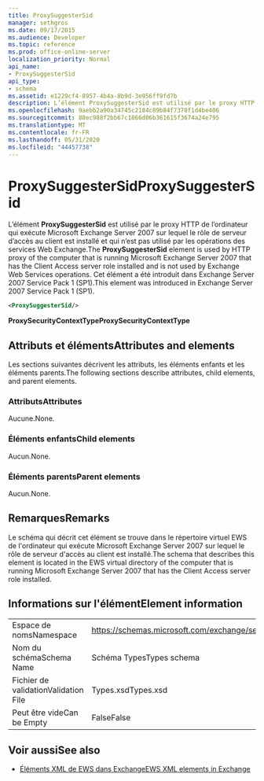 ```yaml
---
title: ProxySuggesterSid
manager: sethgros
ms.date: 09/17/2015
ms.audience: Developer
ms.topic: reference
ms.prod: office-online-server
localization_priority: Normal
api_name:
- ProxySuggesterSid
api_type:
- schema
ms.assetid: e1229cf4-8957-4b4a-8b9d-3e956ff9fd7b
description: L’élément ProxySuggesterSid est utilisé par le proxy HTTP de l’ordinateur qui exécute Microsoft Exchange Server 2007 sur lequel le rôle de serveur d’accès au client est installé et qui n’est pas utilisé par les opérations des services Web Exchange. Cet élément a été introduit dans Exchange Server 2007 Service Pack 1 (SP1).
ms.openlocfilehash: 9aebb2a90a34745c2184c89b84f7378f1d4be406
ms.sourcegitcommit: 88ec988f2bb67c1866d06b361615f3674a24e795
ms.translationtype: MT
ms.contentlocale: fr-FR
ms.lasthandoff: 05/31/2020
ms.locfileid: "44457738"
---
```

# <a name="proxysuggestersid"></a><span data-ttu-id="db7c3-104">ProxySuggesterSid</span><span class="sxs-lookup"><span data-stu-id="db7c3-104">ProxySuggesterSid</span></span>

<span data-ttu-id="db7c3-105">L’élément **ProxySuggesterSid** est utilisé par le proxy HTTP de l’ordinateur qui exécute Microsoft Exchange Server 2007 sur lequel le rôle de serveur d’accès au client est installé et qui n’est pas utilisé par les opérations des services Web Exchange.</span><span class="sxs-lookup"><span data-stu-id="db7c3-105">The **ProxySuggesterSid** element is used by HTTP proxy of the computer that is running Microsoft Exchange Server 2007 that has the Client Access server role installed and is not used by Exchange Web Services operations.</span></span> <span data-ttu-id="db7c3-106">Cet élément a été introduit dans Exchange Server 2007 Service Pack 1 (SP1).</span><span class="sxs-lookup"><span data-stu-id="db7c3-106">This element was introduced in Exchange Server 2007 Service Pack 1 (SP1).</span></span> 
  
```xml
<ProxySuggesterSid/>
```

 <span data-ttu-id="db7c3-107">**ProxySecurityContextType**</span><span class="sxs-lookup"><span data-stu-id="db7c3-107">**ProxySecurityContextType**</span></span>
## <a name="attributes-and-elements"></a><span data-ttu-id="db7c3-108">Attributs et éléments</span><span class="sxs-lookup"><span data-stu-id="db7c3-108">Attributes and elements</span></span>

<span data-ttu-id="db7c3-109">Les sections suivantes décrivent les attributs, les éléments enfants et les éléments parents.</span><span class="sxs-lookup"><span data-stu-id="db7c3-109">The following sections describe attributes, child elements, and parent elements.</span></span>
  
### <a name="attributes"></a><span data-ttu-id="db7c3-110">Attributs</span><span class="sxs-lookup"><span data-stu-id="db7c3-110">Attributes</span></span>

<span data-ttu-id="db7c3-111">Aucune.</span><span class="sxs-lookup"><span data-stu-id="db7c3-111">None.</span></span>
  
### <a name="child-elements"></a><span data-ttu-id="db7c3-112">Éléments enfants</span><span class="sxs-lookup"><span data-stu-id="db7c3-112">Child elements</span></span>

<span data-ttu-id="db7c3-113">Aucun.</span><span class="sxs-lookup"><span data-stu-id="db7c3-113">None.</span></span>
  
### <a name="parent-elements"></a><span data-ttu-id="db7c3-114">Éléments parents</span><span class="sxs-lookup"><span data-stu-id="db7c3-114">Parent elements</span></span>

<span data-ttu-id="db7c3-115">Aucun.</span><span class="sxs-lookup"><span data-stu-id="db7c3-115">None.</span></span>
  
## <a name="remarks"></a><span data-ttu-id="db7c3-116">Remarques</span><span class="sxs-lookup"><span data-stu-id="db7c3-116">Remarks</span></span>

<span data-ttu-id="db7c3-117">Le schéma qui décrit cet élément se trouve dans le répertoire virtuel EWS de l'ordinateur qui exécute Microsoft Exchange Server 2007 sur lequel le rôle de serveur d'accès au client est installé.</span><span class="sxs-lookup"><span data-stu-id="db7c3-117">The schema that describes this element is located in the EWS virtual directory of the computer that is running Microsoft Exchange Server 2007 that has the Client Access server role installed.</span></span>
  
## <a name="element-information"></a><span data-ttu-id="db7c3-118">Informations sur l'élément</span><span class="sxs-lookup"><span data-stu-id="db7c3-118">Element information</span></span>

|||
|:-----|:-----|
|<span data-ttu-id="db7c3-119">Espace de noms</span><span class="sxs-lookup"><span data-stu-id="db7c3-119">Namespace</span></span>  <br/> |https://schemas.microsoft.com/exchange/services/2006/types  <br/> |
|<span data-ttu-id="db7c3-120">Nom du schéma</span><span class="sxs-lookup"><span data-stu-id="db7c3-120">Schema Name</span></span>  <br/> |<span data-ttu-id="db7c3-121">Schéma Types</span><span class="sxs-lookup"><span data-stu-id="db7c3-121">Types schema</span></span>  <br/> |
|<span data-ttu-id="db7c3-122">Fichier de validation</span><span class="sxs-lookup"><span data-stu-id="db7c3-122">Validation File</span></span>  <br/> |<span data-ttu-id="db7c3-123">Types.xsd</span><span class="sxs-lookup"><span data-stu-id="db7c3-123">Types.xsd</span></span>  <br/> |
|<span data-ttu-id="db7c3-124">Peut être vide</span><span class="sxs-lookup"><span data-stu-id="db7c3-124">Can be Empty</span></span>  <br/> |<span data-ttu-id="db7c3-125">False</span><span class="sxs-lookup"><span data-stu-id="db7c3-125">False</span></span>  <br/> |
   
## <a name="see-also"></a><span data-ttu-id="db7c3-126">Voir aussi</span><span class="sxs-lookup"><span data-stu-id="db7c3-126">See also</span></span>



- [<span data-ttu-id="db7c3-127">Éléments XML de EWS dans Exchange</span><span class="sxs-lookup"><span data-stu-id="db7c3-127">EWS XML elements in Exchange</span></span>](ews-xml-elements-in-exchange.md)


